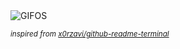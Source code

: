 <div align="justify">
<picture>
    <source media="(prefers-color-scheme: dark)" srcset="https://i.ibb.co/YpJ9f0Z/output-gif.gif">
    <source media="(prefers-color-scheme: light)" srcset="https://i.ibb.co/YpJ9f0Z/output-gif.gif">
    <img alt="GIFOS" src="https://i.ibb.co/YpJ9f0Z/output-gif.gif">
</picture>

<sub><i>inspired from [x0rzavi/github-readme-terminal](https://github.com/x0rzavi/github-readme-terminal)</i></sub>

</div>

<!-- Image deletion URL: https://ibb.co/m6dshN8/f810b9bd22b9db70f417d89958096675 -->